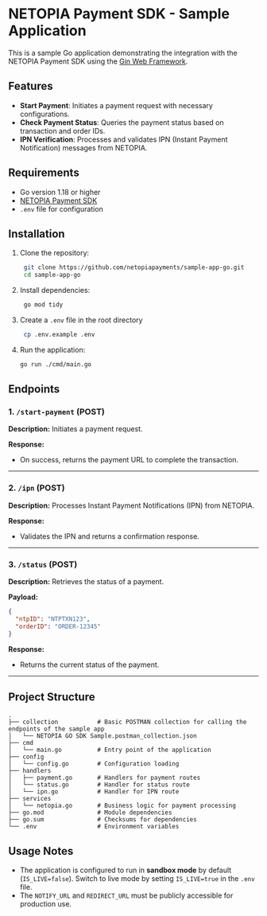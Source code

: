# NETOPIA Payment SDK - Sample Application

This is a sample Go application demonstrating the integration with the NETOPIA Payment SDK using the [Gin Web Framework](https://gin-gonic.com/).

## Features

- **Start Payment**: Initiates a payment request with necessary configurations.
- **Check Payment Status**: Queries the payment status based on transaction and order IDs.
- **IPN Verification**: Processes and validates IPN (Instant Payment Notification) messages from NETOPIA.

## Requirements

- Go version 1.18 or higher
- [NETOPIA Payment SDK](https://github.com/netopiapayments/go-sdk)
- `.env` file for configuration

## Installation

1. Clone the repository:
   ```bash
    git clone https://github.com/netopiapayments/sample-app-go.git
    cd sample-app-go
   ```

2. Install dependencies:
   ```bash
    go mod tidy
   ```

3. Create a `.env` file in the root directory 
   ```bash
    cp .env.example .env
   ```

4. Run the application:
   ```bash
   go run ./cmd/main.go
   ```

## Endpoints

### 1. `/start-payment` (POST)

**Description:** Initiates a payment request.  

**Response:**
- On success, returns the payment URL to complete the transaction.

---

### 2. `/ipn` (POST)

**Description:** Processes Instant Payment Notifications (IPN) from NETOPIA.  

**Response:**
- Validates the IPN and returns a confirmation response.

---

### 3. `/status` (POST)

**Description:** Retrieves the status of a payment.  

**Payload:**
```json
{
  "ntpID": "NTPTXN123",
  "orderID": "ORDER-12345"
}
```

**Response:**
- Returns the current status of the payment.

---

## Project Structure

```
.
├── collection           # Basic POSTMAN collection for calling the endpoints of the sample app
│   └── NETOPIA GO SDK Sample.postman_collection.json        
├── cmd
│   └── main.go          # Entry point of the application
├── config
│   └── config.go        # Configuration loading
├── handlers
│   ├── payment.go       # Handlers for payment routes
│   └── status.go        # Handler for status route
│   └── ipn.go           # Handler for IPN route
├── services
│   └── netopia.go       # Business logic for payment processing
├── go.mod               # Module dependencies
├── go.sum               # Checksums for dependencies
└── .env                 # Environment variables
```

## Usage Notes

- The application is configured to run in **sandbox mode** by default (`IS_LIVE=false`). Switch to live mode by setting `IS_LIVE=true` in the `.env` file.
- The `NOTIFY_URL` and `REDIRECT_URL` must be publicly accessible for production use.
